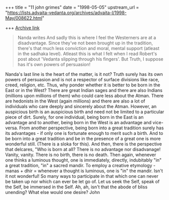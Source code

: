 +++
title = "11 john grimes"
date = "1998-05-05"
upstream_url = "https://lists.advaita-vedanta.org/archives/advaita-l/1998-May/008622.html"

+++
[Archive link](https://lists.advaita-vedanta.org/archives/advaita-l/1998-May/008622.html)

>Nanda writes
>And sadly this is where I feel the Westerners are at a disadvantage.
>Since they've not been brought up in the tradition, there's that much
>less conviction and moral, mental support (atleast in the sadhaka
>level). Atleast this is what I felt when I read Robert's post about
>'Vedanta slipping through his fingers'. But Truth, I suppose has it's
>own powers of persuasion!

   Nanda's last line is the heart of the matter, is it not? Truth surely
has its own powers of persuasion and is not a respector of surface
divisions like race, creed, religion, etc. Thus, why ponder whether it is
better to be born in the East or in the West? There are great Indian sages
and there are also Indians (millions upon millions of them) who could care
less about the Atman. There are hedonists in the West (again millions) and
there are also a lot of individuals who care deeply and sincerely about the
Atman. However, an auspicious birth is an auspicious birth and need not be
limited to a particular piece of dirt. Surely, for one individual, being
born in the East is an advantage and to another, being born in the West is
an advantage and vice-versa. From another perspective, being born into a
great tradition surely has its advantages - if only one is fortunate enough
to merit such a birth. And to be born into a great tradition and be in the
presence of a great one is more wonderful still. (There is a sloka for
this). And then, there is the perspective that delcares, "Who is born at
all? There is no advantage nor disadvanage! Vanity, vanity. There is no
birth, there is no death.
    Then again, whenever one thinks a luminous thought, one is immediately,
directly, indubitably "in" a great tradition, "in" a sacred mandir. To
employ a creative etymology - manas + dhir = whenever a thought is
luminous, one is "in" the mandir. Isn't it not wonderful! So many ways to
participate in that which one can never be taken up nor which can ever be
let go of.
    Let us seek the Self, speak of the Self, be immersed in the Self. Ah,
ah, isn't that the abode of bliss unending? What else would one desire?
John

